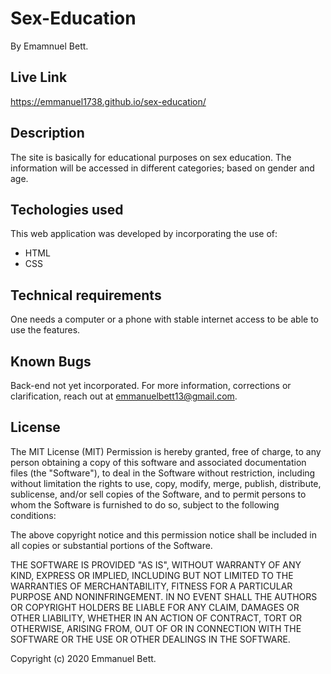 # Sex-Education
 By Emamnuel Bett.
 ## Live Link
 https://emmanuel1738.github.io/sex-education/
## Description
The site is basically for educational purposes on sex education. The information will be accessed in different categories; based on gender and age. 
## Techologies used
This web application was developed by incorporating the use of:
- HTML
- CSS
## Technical requirements
One needs a computer or a phone with stable internet access to be able to use the features.
## Known Bugs
Back-end not yet incorporated.
For more information, corrections or clarification, reach out at emmanuelbett13@gmail.com.
## License
The MIT License (MIT)
Permission is hereby granted, free of charge, to any person obtaining a copy of this software and associated documentation files (the "Software"), to deal in the Software without restriction, including without limitation the rights to use, copy, modify, merge, publish, distribute, sublicense, and/or sell copies of the Software, and to permit persons to whom the Software is furnished to do so, subject to the following conditions:

The above copyright notice and this permission notice shall be included in all copies or substantial portions of the Software.

THE SOFTWARE IS PROVIDED "AS IS", WITHOUT WARRANTY OF ANY KIND, EXPRESS OR IMPLIED, INCLUDING BUT NOT LIMITED TO THE WARRANTIES OF MERCHANTABILITY, FITNESS FOR A PARTICULAR PURPOSE AND NONINFRINGEMENT. IN NO EVENT SHALL THE AUTHORS OR COPYRIGHT HOLDERS BE LIABLE FOR ANY CLAIM, DAMAGES OR OTHER LIABILITY, WHETHER IN AN ACTION OF CONTRACT, TORT OR OTHERWISE, ARISING FROM, OUT OF OR IN CONNECTION WITH THE SOFTWARE OR THE USE OR OTHER DEALINGS IN THE SOFTWARE.

Copyright (c) 2020 Emmanuel Bett.
